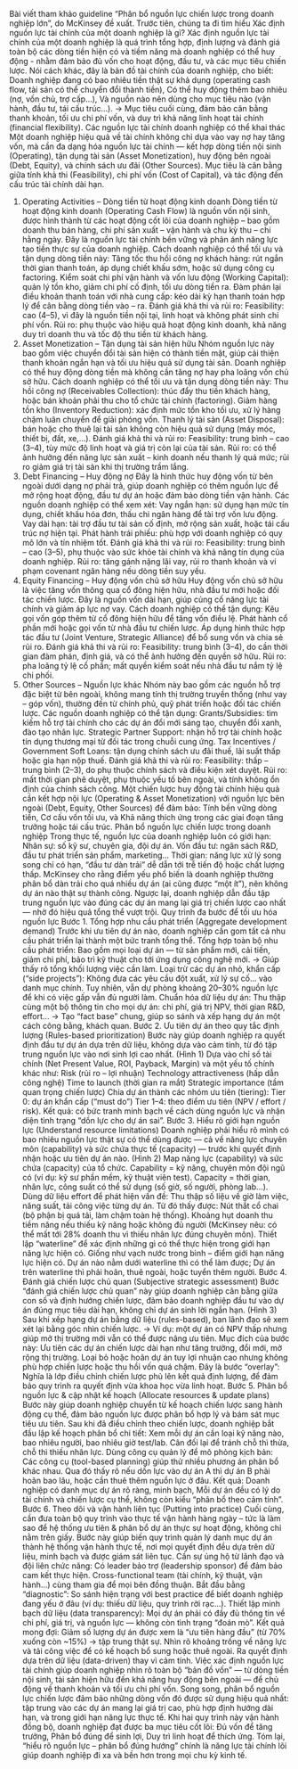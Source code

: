 Bài viết tham khảo guideline “Phân bổ nguồn lực chiến lược trong doanh nghiệp lớn”, do McKinsey đề xuất.
Trước tiên, chúng ta đi tìm hiểu Xác định nguồn lực tài chính của một doanh nghiệp là gì?
Xác định nguồn lực tài chính của một doanh nghiệp là quá trình tổng hợp, định lượng và đánh giá toàn bộ các dòng tiền hiện có và tiềm năng mà doanh nghiệp có thể huy động - nhằm đảm bảo đủ vốn cho hoạt động, đầu tư, và các mục tiêu chiến lược.
Nói cách khác, đây là bản đồ tài chính của doanh nghiệp, cho biết:
Doanh nghiệp đang có bao nhiêu tiền thật sự khả dụng (operating cash flow, tài sản có thể chuyển đổi thành tiền),
Có thể huy động thêm bao nhiêu (nợ, vốn chủ, trợ cấp…),
Và nguồn nào nên dùng cho mục tiêu nào (vận hành, đầu tư, tái cấu trúc…).
→ Mục tiêu cuối cùng, đảm bảo cân bằng thanh khoản, tối ưu chi phí vốn, và duy trì khả năng linh hoạt tài chính (financial flexibility).
Các nguồn lực tài chính doanh nghiệp có thể khai thác
Một doanh nghiệp hiệu quả về tài chính không chỉ dựa vào vay nợ hay tăng vốn, mà cần đa dạng hóa nguồn lực tài chính — kết hợp dòng tiền nội sinh (Operating), tận dụng tài sản (Asset Monetization), huy động bên ngoài (Debt, Equity), và chính sách ưu đãi (Other Sources).
Mục tiêu là cân bằng giữa tính khả thi (Feasibility), chi phí vốn (Cost of Capital), và tác động đến cấu trúc tài chính dài hạn.

1. Operating Activities – Dòng tiền từ hoạt động kinh doanh
   Dòng tiền từ hoạt động kinh doanh (Operating Cash Flow) là nguồn vốn nội sinh, được hình thành từ các hoạt động cốt lõi của doanh nghiệp – bao gồm doanh thu bán hàng, chi phí sản xuất – vận hành và chu kỳ thu – chi hằng ngày. Đây là nguồn lực tài chính bền vững và phản ánh năng lực tạo tiền thực sự của doanh nghiệp.
   Cách doanh nghiệp có thể tối ưu và tận dụng dòng tiền này:
   Tăng tốc thu hồi công nợ khách hàng: rút ngắn thời gian thanh toán, áp dụng chiết khấu sớm, hoặc sử dụng công cụ factoring.
   Kiểm soát chi phí vận hành và vốn lưu động (Working Capital): quản lý tồn kho, giảm chi phí cố định, tối ưu dòng tiền ra.
   Đàm phán lại điều khoản thanh toán với nhà cung cấp: kéo dài kỳ hạn thanh toán hợp lý để cân bằng dòng tiền vào – ra.
   Đánh giá khả thi và rủi ro:
   Feasibility: cao (4–5), vì đây là nguồn tiền nội tại, linh hoạt và không phát sinh chi phí vốn.
   Rủi ro: phụ thuộc vào hiệu quả hoạt động kinh doanh, khả năng duy trì doanh thu và tốc độ thu tiền từ khách hàng.
2. Asset Monetization – Tận dụng tài sản hiện hữu
   Nhóm nguồn lực này bao gồm việc chuyển đổi tài sản hiện có thành tiền mặt, giúp cải thiện thanh khoản ngắn hạn và tối ưu hiệu quả sử dụng tài sản. Doanh nghiệp có thể huy động dòng tiền mà không cần tăng nợ hay pha loãng vốn chủ sở hữu.
   Cách doanh nghiệp có thể tối ưu và tận dụng dòng tiền này:
   Thu hồi công nợ (Receivables Collection): thúc đẩy thu tiền khách hàng, hoặc bán khoản phải thu cho tổ chức tài chính (factoring).
   Giảm hàng tồn kho (Inventory Reduction): xác định mức tồn kho tối ưu, xử lý hàng chậm luân chuyển để giải phóng vốn.
   Thanh lý tài sản (Asset Disposal): bán hoặc cho thuê lại tài sản không còn hiệu quả sử dụng (máy móc, thiết bị, đất, xe,...).
   Đánh giá khả thi và rủi ro:
   Feasibility: trung bình – cao (3–4), tùy mức độ linh hoạt và giá trị còn lại của tài sản.
   Rủi ro: có thể ảnh hưởng đến năng lực sản xuất – kinh doanh nếu thanh lý quá mức; rủi ro giảm giá trị tài sản khi thị trường trầm lắng.
3. Debt Financing – Huy động nợ
   Đây là hình thức huy động vốn từ bên ngoài dưới dạng nợ phải trả, giúp doanh nghiệp có thêm nguồn lực để mở rộng hoạt động, đầu tư dự án hoặc đảm bảo dòng tiền vận hành.
   Các nguồn doanh nghiệp có thể xem xét:
   Vay ngắn hạn: sử dụng hạn mức tín dụng, chiết khấu hóa đơn, thấu chi ngân hàng để tài trợ vốn lưu động.
   Vay dài hạn: tài trợ đầu tư tài sản cố định, mở rộng sản xuất, hoặc tái cấu trúc nợ hiện tại.
   Phát hành trái phiếu: phù hợp với doanh nghiệp có quy mô lớn và tín nhiệm tốt.
   Đánh giá khả thi và rủi ro:
   Feasibility: trung bình – cao (3–5), phụ thuộc vào sức khỏe tài chính và khả năng tín dụng của doanh nghiệp.
   Rủi ro: tăng gánh nặng lãi vay, rủi ro thanh khoản và vi phạm covenant ngân hàng nếu dòng tiền suy yếu.
4. Equity Financing – Huy động vốn chủ sở hữu
   Huy động vốn chủ sở hữu là việc tăng vốn thông qua cổ đông hiện hữu, nhà đầu tư mới hoặc đối tác chiến lược. Đây là nguồn vốn dài hạn, giúp củng cố năng lực tài chính và giảm áp lực nợ vay.
   Cách doanh nghiệp có thể tận dụng:
   Kêu gọi vốn góp thêm từ cổ đông hiện hữu để tăng vốn điều lệ.
   Phát hành cổ phần mới hoặc gọi vốn từ nhà đầu tư chiến lược.
   Áp dụng hình thức hợp tác đầu tư (Joint Venture, Strategic Alliance) để bổ sung vốn và chia sẻ rủi ro.
   Đánh giá khả thi và rủi ro:
   Feasibility: trung bình (3–4), do cần thời gian đàm phán, định giá, và có thể ảnh hưởng đến quyền sở hữu.
   Rủi ro: pha loãng tỷ lệ cổ phần; mất quyền kiểm soát nếu nhà đầu tư nắm tỷ lệ chi phối.
5. Other Sources – Nguồn lực khác
   Nhóm này bao gồm các nguồn hỗ trợ đặc biệt từ bên ngoài, không mang tính thị trường truyền thống (như vay – góp vốn), thường đến từ chính phủ, quỹ phát triển hoặc đối tác chiến lược.
   Các nguồn doanh nghiệp có thể tận dụng:
   Grants/Subsidies: tìm kiếm hỗ trợ tài chính cho các dự án đổi mới sáng tạo, chuyển đổi xanh, đào tạo nhân lực.
   Strategic Partner Support: nhận hỗ trợ tài chính hoặc tín dụng thương mại từ đối tác trong chuỗi cung ứng.
   Tax Incentives / Government Soft Loans: tận dụng chính sách ưu đãi thuế, lãi suất thấp hoặc gia hạn nộp thuế.
   Đánh giá khả thi và rủi ro:
   Feasibility: thấp – trung bình (2–3), do phụ thuộc chính sách và điều kiện xét duyệt.
   Rủi ro: mất thời gian phê duyệt, phụ thuộc yếu tố bên ngoài, và tính không ổn định của chính sách công.
   Một chiến lược huy động tài chính hiệu quả cần kết hợp nội lực (Operating & Asset Monetization) với nguồn lực bên ngoài (Debt, Equity, Other Sources) để đảm bảo:
   Tính bền vững dòng tiền,
   Cơ cấu vốn tối ưu, và
   Khả năng thích ứng trong các giai đoạn tăng trưởng hoặc tái cấu trúc.
   Phân bổ nguồn lực chiến lược trong doanh nghiệp
   Trong thực tế, nguồn lực của doanh nghiệp luôn có giới hạn:
   Nhân sự: số kỹ sư, chuyên gia, đội dự án.
   Vốn đầu tư: ngân sách R&D, đầu tư phát triển sản phẩm, marketing...
   Thời gian: năng lực xử lý song song chỉ có hạn, “đầu tư dàn trải” dễ dẫn tới trễ tiến độ hoặc chất lượng thấp.
   McKinsey cho rằng điểm yếu phổ biến là doanh nghiệp thường phân bổ dàn trải cho quá nhiều dự án (ai cũng được “một ít”), nên không dự án nào thật sự thành công.
   Ngược lại, doanh nghiệp dẫn đầu tập trung nguồn lực vào đúng các dự án mang lại giá trị chiến lược cao nhất — nhờ đó hiệu quả tổng thể vượt trội.
   Quy trình đa bước để tối ưu hóa nguồn lực
   Bước 1. Tổng hợp nhu cầu phát triển (Aggregate development demand)
   Trước khi ưu tiên dự án nào, doanh nghiệp cần gom tất cả nhu cầu phát triển lại thành một bức tranh tổng thể.
   Tổng hợp toàn bộ nhu cầu phát triển:
   Bao gồm mọi loại dự án — từ sản phẩm mới, cải tiến, giảm chi phí, bảo trì kỹ thuật cho tới ứng dụng công nghệ mới.
   → Giúp thấy rõ tổng khối lượng việc cần làm.
   Loại trừ các dự án nhỏ, khẩn cấp (“side projects”):
   Không đưa các yêu cầu đột xuất, xử lý sự cố… vào danh mục chính.
   Tuy nhiên, vẫn dự phòng khoảng 20–30% nguồn lực để khi có việc gấp vẫn đủ người làm.
   Chuẩn hóa dữ liệu dự án:
   Thu thập cùng một bộ thông tin cho mọi dự án: chi phí, giá trị NPV, thời gian R&D, effort...
   → Tạo “fact base” chung, giúp so sánh và xếp hạng dự án một cách công bằng, khách quan.
   Bước 2. Ưu tiên dự án theo quy tắc định lượng (Rules-based prioritization)
   Bước này giúp doanh nghiệp ra quyết định đầu tư dự án dựa trên dữ liệu, không dựa vào cảm tính, từ đó tập trung nguồn lực vào nơi sinh lợi cao nhất. (Hình 1)
   Dựa vào chỉ số tài chính (Net Present Value, ROI, Payback, Margin) và một yếu tố chính khác như:
   Risk (rủi ro – lợi nhuận)
   Technology attractiveness (hấp dẫn công nghệ)
   Time to launch (thời gian ra mắt)
   Strategic importance (tầm quan trọng chiến lược)
   Chia dự án thành các nhóm ưu tiên (tiering):
   Tier 0: dự án khẩn cấp (“must do”)
   Tier 1–4: theo điểm ưu tiên (NPV / effort / risk).
   Kết quả: có bức tranh minh bạch về cách dùng nguồn lực và nhận diện tình trạng “dồn lực cho dự án sai”.
   Bước 3. Hiểu rõ giới hạn nguồn lực (Understand resource limitations)
   Doanh nghiệp phải hiểu rõ mình có bao nhiêu nguồn lực thật sự có thể dùng được — cả về năng lực chuyên môn (capability) và sức chứa thực tế (capacity) — trước khi quyết định nhận hoặc ưu tiên dự án nào. (Hình 2)
   Map năng lực (capability) và sức chứa (capacity) của tổ chức.
   Capability = kỹ năng, chuyên môn đội ngũ có (ví dụ: kỹ sư phần mềm, kỹ thuật viên test).
   Capacity = thời gian, nhân lực, công suất có thể sử dụng (số giờ, số người, phòng lab...).
   Dùng dữ liệu effort để phát hiện vấn đề:
   Thu thập số liệu về giờ làm việc, năng suất, tải công việc từng dự án.
   Từ đó thấy được:
   Nút thắt cổ chai (bộ phận bị quá tải, làm chậm toàn hệ thống).
   Khoảng hụt doanh thu tiềm năng nếu thiếu kỹ năng hoặc không đủ người (McKinsey nêu: có thể mất tới 28% doanh thu vì thiếu nhân lực đúng chuyên môn).
   Thiết lập “waterline” để xác định những gì có thể thực hiện trong giới hạn năng lực hiện có.
   Giống như vạch nước trong bình – điểm giới hạn năng lực hiện có.
   Dự án nào nằm dưới waterline thì có thể làm được;
   Dự án trên waterline thì phải hoãn, thuê ngoài, hoặc tuyển thêm người.
   Bước 4. Đánh giá chiến lược chủ quan (Subjective strategic assessment)
   Bước “đánh giá chiến lược chủ quan” này giúp doanh nghiệp cân bằng giữa con số và định hướng chiến lược, đảm bảo doanh nghiệp đầu tư vào dự án đúng mục tiêu dài hạn, không chỉ dự án sinh lời ngắn hạn. (Hình 3)
   Sau khi xếp hạng dự án bằng dữ liệu (rules-based), ban lãnh đạo sẽ xem xét lại bằng góc nhìn chiến lược.
   → Ví dụ: một dự án có NPV thấp nhưng giúp mở thị trường mới vẫn có thể được nâng ưu tiên.
   Mục đích của bước này:
   Ưu tiên các dự án chiến lược dài hạn như tăng trưởng, đổi mới, mở rộng thị trường.
   Loại bỏ hoặc hoãn dự án tuy lợi nhuận cao nhưng không phù hợp chiến lược hoặc thu hồi vốn quá chậm.
   Đây là bước “overlay”:
   Nghĩa là lớp điều chỉnh chiến lược phủ lên kết quả định lượng, để đảm bảo quy trình ra quyết định vừa khoa học vừa linh hoạt.
   Bước 5. Phân bổ nguồn lực & cập nhật kế hoạch (Allocate resources & update plans)
   Bước này giúp doanh nghiệp chuyển từ kế hoạch chiến lược sang hành động cụ thể, đảm bảo nguồn lực được phân bổ hợp lý và bám sát mục tiêu ưu tiên.
   Sau khi đã điều chỉnh theo chiến lược, doanh nghiệp bắt đầu lập kế hoạch phân bổ chi tiết:
   Xem mỗi dự án cần loại kỹ năng nào, bao nhiêu người, bao nhiêu giờ test/lab.
   Cân đối lại để tránh chỗ thì thừa, chỗ thì thiếu nhân lực.
   Dùng công cụ quản lý để mô phỏng kịch bản:
   Các công cụ (tool-based planning) giúp thử nhiều phương án phân bổ khác nhau.
   Qua đó thấy rõ nếu dồn lực vào dự án A thì dự án B phải hoãn bao lâu, hoặc cần thuê thêm nguồn lực ở đâu.
   Kết quả:
   Doanh nghiệp có danh mục dự án rõ ràng, minh bạch,
   Mỗi dự án đều có lý do tài chính và chiến lược cụ thể, không còn kiểu “phân bổ theo cảm tính”.
   Bước 6. Theo dõi và vận hành liên tục (Putting into practice)
   Cuối cùng, cần đưa toàn bộ quy trình vào thực tế vận hành hàng ngày – tức là làm sao để hệ thống ưu tiên & phân bổ dự án thực sự hoạt động, không chỉ nằm trên giấy.
   Bước này giúp biến quy trình quản lý danh mục dự án thành hệ thống vận hành thực tế, nơi mọi quyết định đều dựa trên dữ liệu, minh bạch và được giám sát liên tục.
   Cần sự ủng hộ từ lãnh đạo và đội liên chức năng:
   Có leader bảo trợ (leadership sponsor) để đảm bảo cam kết thực hiện.
   Cross-functional team (tài chính, kỹ thuật, vận hành...) cùng tham gia để mọi bên đồng thuận.
   Bắt đầu bằng “diagnostic”:
   So sánh hiện trạng với best practice để biết doanh nghiệp đang yếu ở đâu (ví dụ: thiếu dữ liệu, quy trình rời rạc...).
   Thiết lập minh bạch dữ liệu (data transparency):
   Mọi dự án phải có đầy đủ thông tin về chi phí, giá trị, và nguồn lực — không còn tình trạng “đoán mò”.
   Kết quả mong đợi:
   Giảm số lượng dự án được xem là “ưu tiên hàng đầu” (từ 70% xuống còn ~15%) → tập trung thật sự.
   Nhìn rõ khoảng trống về năng lực và tải công việc để có kế hoạch bổ sung hoặc thuê ngoài.
   Ra quyết định dựa trên dữ liệu (data-driven) thay vì cảm tính.
   Việc xác định nguồn lực tài chính giúp doanh nghiệp nhìn rõ toàn bộ “bản đồ vốn” — từ dòng tiền nội sinh, tài sản hiện hữu đến khả năng huy động bên ngoài — để chủ động về thanh khoản và tối ưu chi phí vốn.
   Song song, phân bổ nguồn lực chiến lược đảm bảo những dòng vốn đó được sử dụng hiệu quả nhất: tập trung vào các dự án mang lại giá trị cao, phù hợp định hướng dài hạn, và trong giới hạn năng lực thực tế.
   Khi hai quy trình này vận hành đồng bộ, doanh nghiệp đạt được ba mục tiêu cốt lõi:
   Đủ vốn để tăng trưởng,
   Phân bổ đúng để sinh lợi,
   Duy trì linh hoạt để thích ứng.
   Tóm lại, “hiểu rõ nguồn lực – phân bổ đúng hướng” chính là năng lực tài chính lõi giúp doanh nghiệp đi xa và bền hơn trong mọi chu kỳ kinh tế.
